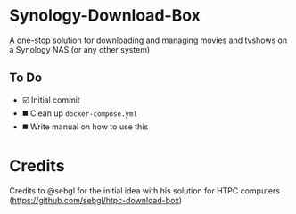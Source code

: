 # Synology-Download-Box
A one-stop solution for downloading and managing movies and tvshows on a Synology NAS (or any other system)

## To Do
* ☑️ Initial commit
* ◼️ Clean up `docker-compose.yml`
* ◼️ Write manual on how to use this

# Credits
Credits to @sebgl for the initial idea with his solution for HTPC computers (https://github.com/sebgl/htpc-download-box)
